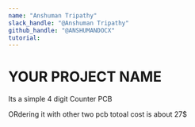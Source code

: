 ```yaml
---
name: "Anshuman Tripathy"
slack_handle: "@Anshuman Tripathy"
github_handle: "@ANSHUMANDOCX"
tutorial:
---
```


# YOUR PROJECT NAME

<!-- Describe your board in 2-3 sentences. What are you making? What will it do? -->
Its a simple 4 digit Counter PCB
<!-- How much is it going to cost? -->
ORdering it with other two pcb totoal cost is about 27$
<!-- Tell us a little bit about your design process. What were some challenges? What helped? ***Totally optional*** -->
